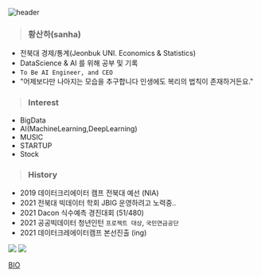 ![header](https://capsule-render.vercel.app/api?type=waving&color=8C&height=200&section=header&text=Sanha%20&fontSize=50&animation=twinkling&fontcolor=8B4513&descSize=100)

> ### 황산하(sanha)
- 전북대 경제/통계(Jeonbuk UNI. Economics & Statistics)
- DataScience & AI 를 위해 공부 및 기록
- `To Be AI Engineer, and CEO`
- "어제보다만 나아지는 모습을 추구합니다 인생에도 복리의 법칙이 존재하거든요."

> ### Interest
- BigData
- AI(MachineLearning,DeepLearning) 
- MUSIC
- STARTUP
- Stock

> ### History
- 2019 데이터크리에이터 캠프 전북대 예선 (NIA)
- 2021 전북대 빅데이터 학회 JBIG 운영하려고 노력중..
- 2021 Dacon 식수예측 경진대회 (51/480)
- 2021 공공빅데이터 청년인턴 `프로젝트 대상`, `국민연금공단`
- 2021 데이터크레에이터캠프 본선진출 (ing)

<img src="https://img.shields.io/badge/Python-3766AB?style=flat-square&logo=Python&logoColor=white"/> <img src="https://img.shields.io/badge/R Program-178DC3?style=flat-square&logo=R&logoColor=white"/>

[BIO](https://linktr.ee/hsh6449) 
